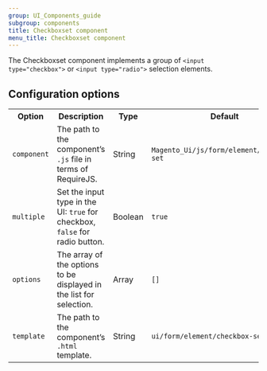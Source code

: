 ```yaml
---
group: UI_Components_guide
subgroup: components
title: Checkboxset component
menu_title: Checkboxset component
---
```


The Checkboxset component implements a group of `<input type="checkbox">` or `<input type="radio">` selection elements.

## Configuration options

<table>
  <tr>
    <th>Option </th>
    <th>Description</th>
    <th>Type</th>
    <th>Default</th>
  </tr>
  <tr>
    <td><code>component</code></td>
    <td>The path to the component’s <code>.js</code> file in terms of RequireJS.</td>
    <td>String</td>
    <td><code>Magento_Ui/js/form/element/checkbox-set</code></td>
  </tr>
  <tr>
    <td><code>multiple</code></td>
    <td>Set the input type in the UI: <code>true</code> for checkbox, <code>false</code> for radio button.</td>
    <td>Boolean</td>
    <td><code>true</code></td>
  </tr>
  <tr>
    <td><code>options</code></td>
    <td>The array of the options to be displayed in the list for selection.</td>
    <td>Array</td>
    <td><code>[]</code></td>
  </tr>
  <tr>
    <td><code>template</code></td>
    <td>The path to the component’s <code>.html</code> template.</td>
    <td>String</td>
    <td><code>ui/form/element/checkbox-set</code></td>
  </tr>
</table>
